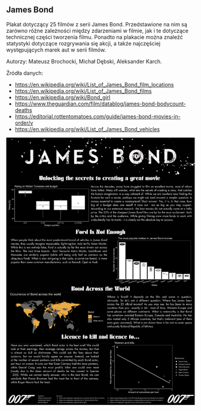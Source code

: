 ## James Bond 

Plakat dotyczący 25 filmów z serii James Bond. 
Przedstawione na nim są zarówno różne zależności między zdarzeniami w filmie, 
jak i te dotyczące technicznej części tworzenia filmu. 
Ponadto na plakacie można znaleźć statystyki dotyczące rozgrywania się akcji, 
a także najczęściej występujących marek aut w serii filmów.

Autorzy: Mateusz Brochocki, Michał Dębski, Aleksander Karch.

Źródła danych:
- https://en.wikipedia.org/wiki/List_of_James_Bond_film_locations 
- https://en.wikipedia.org/wiki/List_of_James_Bond_films
- https://en.wikipedia.org/wiki/Bond_girl
- https://www.theguardian.com/film/datablog/james-bond-bodycount-deaths
- https://editorial.rottentomatoes.com/guide/james-bond-movies-in-order/v
- https://en.wikipedia.org/wiki/List_of_James_Bond_vehicles


<img src="brochocki_debski_karch.png" align="center" width="600"/>

